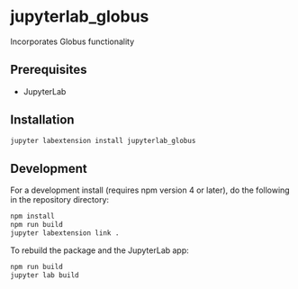 # jupyterlab_globus

Incorporates Globus functionality


## Prerequisites

* JupyterLab

## Installation

```bash
jupyter labextension install jupyterlab_globus
```

## Development

For a development install (requires npm version 4 or later), do the following in the repository directory:

```bash
npm install
npm run build
jupyter labextension link .
```

To rebuild the package and the JupyterLab app:

```bash
npm run build
jupyter lab build
```

